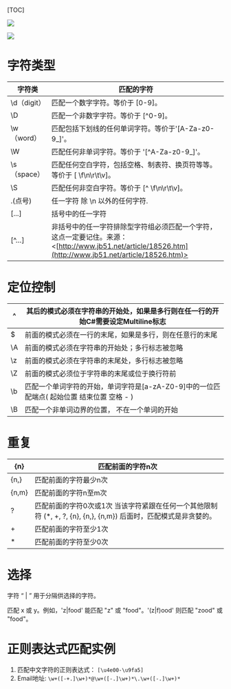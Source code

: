 [TOC]

![](https://ws2.sinaimg.cn/large/006tKfTcly1fkj0vt36khj30xb10ejvs.jpg)

![](https://ws3.sinaimg.cn/large/006tNc79ly1fkl0zin2s3j31021ton39.jpg)





# 字符类型



| 字符类       | 匹配的字符                                    |
| --------- | ---------------------------------------- |
| \d（digit） | 匹配一个数字字符。等价于 [0-9]。                      |
| \D        | 匹配一个非数字字符。等价于 [^0-9]。                    |
| \w（word）  | 匹配包括下划线的任何单词字符。等价于'[A-Za-z0-9_]'。        |
| \W        | 匹配任何非单词字符。等价于 '[^A-Za-z0-9_]'。           |
| \s（space） | 匹配任何空白字符，包括空格、制表符、换页符等等。等价于 [ \f\n\r\t\v]。 |
| \S        | 匹配任何非空白字符。等价于 [^ \f\n\r\t\v]。            |
| .(点号)     | 任一字符 除 \n 以外的任何字符.                       |
| [...]     | 括号中的任一字符                                 |
| [^…]      | 非括号中的任一字符排除型字符组必须匹配一个字符，这点一定要记住。来源： <[http://www.jb51.net/article/18526.htm](http://www.jb51.net/article/18526.htm)> |

# 定位控制



| ^    | 其后的模式必须在字符串的开始处，如果是多行则在任一行的开始C#需要设定Multiline标志 |
| ---- | ---------------------------------------- |
| $    | 前面的模式必须在一行的末尾，如果是多行，则在任意行的末尾             |
| \A   | 前面的模式必须在字符串的开始处；多行标志被忽略                  |
| \z   | 前面的模式必须在字符串的末尾处，多行标志被忽略                  |
| \Z   | 前面的模式必须位于字符串的末尾或位于换行符前                   |
| \b   | 匹配一个单词字符的开始，单词字符是[a-zA-Z0-9]中的一位匹配端点( 起始位置 结束位置 空格 - ) |
| \B   | 匹配一个非单词边界的位置， 不在一个单词的开始                  |



# 重复

| {n}   | 匹配前面的字符n次                                |
| ----- | ---------------------------------------- |
| {n,}  | 匹配前面的字符最少n次                              |
| {n,m} | 匹配前面的字符n至m次                              |
| ?     | 匹配前面的字符0次或1次  当该字符紧跟在任何一个其他限制符 (*, +, ?, {n}, {n,}, {n,m}) 后面时，匹配模式是非贪婪的。 |
| +     | 匹配前面的字符至少1次                              |
| *     | 匹配前面的字符至少0次                              |

# 选择

字符 “ |  ” 用于分隔供选择的字符。

匹配 x 或 y。例如，'z|food' 能匹配 "z" 或 "food"。'(z|f)ood' 则匹配 "zood" 或 "food"。



# 正则表达式匹配实例

1. 匹配中文字符的正则表达式：   `[\u4e00-\u9fa5]  `
2. Email地址: `\w+([-+.]\w+)*@\w+([-.]\w+)*\.\w+([-.]\w+)*  `











